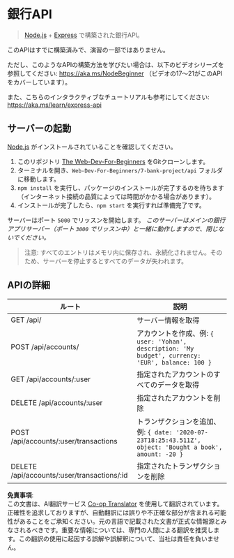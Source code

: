 <!--
CO_OP_TRANSLATOR_METADATA:
{
  "original_hash": "9884f8c8a61cf56214450f8b16a094ce",
  "translation_date": "2025-08-23T23:55:53+00:00",
  "source_file": "7-bank-project/api/README.md",
  "language_code": "ja"
}
-->
# 銀行API

> [Node.js](https://nodejs.org) + [Express](https://expressjs.com/) で構築された銀行API。

このAPIはすでに構築済みで、演習の一部ではありません。

ただし、このようなAPIの構築方法を学びたい場合は、以下のビデオシリーズを参照してください: https://aka.ms/NodeBeginner （ビデオの17～21がこのAPIをカバーしています）。

また、こちらのインタラクティブなチュートリアルも参考にしてください: https://aka.ms/learn/express-api

## サーバーの起動

[Node.js](https://nodejs.org) がインストールされていることを確認してください。

1. このリポジトリ [The Web-Dev-For-Beginners](https://github.com/microsoft/Web-Dev-For-Beginners) をGitクローンします。
2. ターミナルを開き、`Web-Dev-For-Beginners/7-bank-project/api` フォルダに移動します。
3. `npm install` を実行し、パッケージのインストールが完了するのを待ちます（インターネット接続の品質によっては時間がかかる場合があります）。
4. インストールが完了したら、`npm start` を実行すれば準備完了です。

サーバーはポート `5000` でリッスンを開始します。
*このサーバーはメインの銀行アプリサーバー（ポート `3000` でリッスン中）と一緒に動作しますので、閉じないでください。*

> 注意: すべてのエントリはメモリ内に保存され、永続化されません。そのため、サーバーを停止するとすべてのデータが失われます。

## APIの詳細

ルート                                        | 説明
---------------------------------------------|------------------------------------
GET    /api/                                 | サーバー情報を取得
POST   /api/accounts/                        | アカウントを作成、例: `{ user: 'Yohan', description: 'My budget', currency: 'EUR', balance: 100 }`
GET    /api/accounts/:user                   | 指定されたアカウントのすべてのデータを取得
DELETE /api/accounts/:user                   | 指定されたアカウントを削除
POST   /api/accounts/:user/transactions      | トランザクションを追加、例: `{ date: '2020-07-23T18:25:43.511Z', object: 'Bought a book', amount: -20 }`
DELETE  /api/accounts/:user/transactions/:id | 指定されたトランザクションを削除

**免責事項**:  
この文書は、AI翻訳サービス [Co-op Translator](https://github.com/Azure/co-op-translator) を使用して翻訳されています。正確性を追求しておりますが、自動翻訳には誤りや不正確な部分が含まれる可能性があることをご承知ください。元の言語で記載された文書が正式な情報源とみなされるべきです。重要な情報については、専門の人間による翻訳を推奨します。この翻訳の使用に起因する誤解や誤解釈について、当社は責任を負いません。